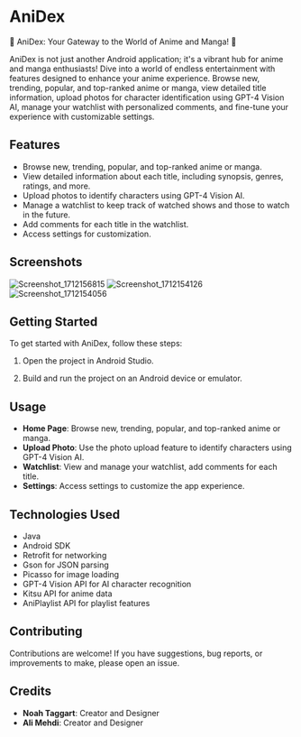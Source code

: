 # AniDex

🌟 AniDex: Your Gateway to the World of Anime and Manga! 🌟

AniDex is not just another Android application; it's a vibrant hub for anime and manga enthusiasts! Dive into a world of endless entertainment with features designed to enhance your anime experience. Browse new, trending, popular, and top-ranked anime or manga, view detailed title information, upload photos for character identification using GPT-4 Vision AI, manage your watchlist with personalized comments, and fine-tune your experience with customizable settings.

## Features

- Browse new, trending, popular, and top-ranked anime or manga.
- View detailed information about each title, including synopsis, genres, ratings, and more.
- Upload photos to identify characters using GPT-4 Vision AI.
- Manage a watchlist to keep track of watched shows and those to watch in the future.
- Add comments for each title in the watchlist.
- Access settings for customization.

## Screenshots

![Screenshot_1712156815](https://github.com/brendonmehdi/Anidex/assets/146120852/5a9fef46-6d3d-446c-810e-bcc659533327)
![Screenshot_1712154126](https://github.com/brendonmehdi/Anidex/assets/146120852/40b63493-8e26-4d59-8d30-9cb47d85373b)
![Screenshot_1712154056](https://github.com/brendonmehdi/Anidex/assets/146120852/d4438369-c826-43b9-ad2e-e016a1ac1baf)

## Getting Started

To get started with AniDex, follow these steps:

1. Open the project in Android Studio.

2. Build and run the project on an Android device or emulator.

## Usage

- **Home Page**: Browse new, trending, popular, and top-ranked anime or manga.
- **Upload Photo**: Use the photo upload feature to identify characters using GPT-4 Vision AI.
- **Watchlist**: View and manage your watchlist, add comments for each title.
- **Settings**: Access settings to customize the app experience.

## Technologies Used

- Java
- Android SDK
- Retrofit for networking
- Gson for JSON parsing
- Picasso for image loading
- GPT-4 Vision API for AI character recognition
- Kitsu API for anime data
- AniPlaylist API for playlist features

## Contributing

Contributions are welcome! If you have suggestions, bug reports, or improvements to make, please open an issue.

## Credits

- **Noah Taggart**: Creator and Designer
- **Ali Mehdi**: Creator and Designer
